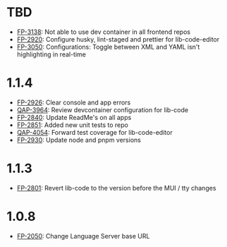 # TBD

- [FP-3138](https://movai.atlassian.net/browse/FP-3138): Not able to use dev container in all frontend repos
- [FP-2920](https://movai.atlassian.net/browse/FP-2920): Configure husky, lint-staged and prettier for lib-code-editor
- [FP-3050](https://movai.atlassian.net/browse/FP-3050): Configurations: Toggle between XML and YAML isn't highlighting in real-time

# 1.1.4

- [FP-2926](https://movai.atlassian.net/browse/FP-2926): Clear console and app errors
- [QAP-3964](https://movai.atlassian.net/browse/QAP-3964): Review devcontainer configuration for lib-code
- [FP-2840](https://movai.atlassian.net/browse/FP-2840): Update ReadMe's on all apps
- [FP-2851](https://movai.atlassian.net/browse/FP-2851): Added new unit tests to repo
- [QAP-4054](https://movai.atlassian.net/browse/QAP-4054): Forward test coverage for lib-code-editor
- [FP-2930](https://movai.atlassian.net/browse/FP-2930): Update node and pnpm versions

# 1.1.3

- [FP-2801](https://movai.atlassian.net/browse/FP-2801): Revert lib-code to the version before the MUI / tty changes

# 1.0.8

- [FP-2050](https://movai.atlassian.net/browse/FP-2050): Change Language Server base URL

